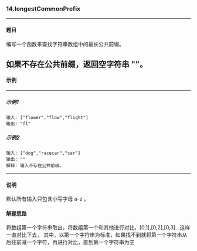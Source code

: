 ### 14.longestCommonPrefix
----
#### 题目
编写一个函数来查找字符串数组中的最长公共前缀。

如果不存在公共前缀，返回空字符串 ""。
----
#### 示例
----
##### 示例1

```
输入: ["flower","flow","flight"]
输出: "fl"
```

##### 示例2
```
输入: ["dog","racecar","car"]
输出: ""
解释: 输入不存在公共前缀。
```

----
#### 说明

默认所有输入只包含小写字母 a-z 。

#### 解题思路

将数组第一个字符串取出，将数组第一个和其他进行对比，[0,1],[0,2],[0,3]...这样一直对比下去，
其中，以第一个字符串为标准，如果找不到就将第一个字符串从后往前减一个字符，再进行对比，直到第一个字符串为空